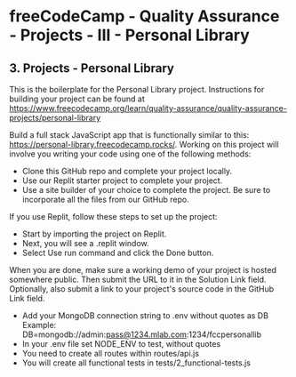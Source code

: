 # freeCodeCamp - Quality Assurance - Projects - III - Personal Library


## 3. Projects - Personal Library

This is the boilerplate for the Personal Library project. Instructions for building your project can be found at https://www.freecodecamp.org/learn/quality-assurance/quality-assurance-projects/personal-library

Build a full stack JavaScript app that is functionally similar to this: https://personal-library.freecodecamp.rocks/. Working on this project will involve you writing your code using one of the following methods:

  *  Clone this GitHub repo and complete your project locally.
  *  Use our Replit starter project to complete your project.
  *  Use a site builder of your choice to complete the project. Be sure to incorporate all the files from our GitHub repo.

If you use Replit, follow these steps to set up the project:

  *  Start by importing the project on Replit.
  *  Next, you will see a .replit window.
  *  Select Use run command and click the Done button.

When you are done, make sure a working demo of your project is hosted somewhere public. Then submit the URL to it in the Solution Link field. Optionally, also submit a link to your project's source code in the GitHub Link field.

  *  Add your MongoDB connection string to .env without quotes as DB Example: DB=mongodb://admin:pass@1234.mlab.com:1234/fccpersonallib
  *  In your .env file set NODE_ENV to test, without quotes
  *  You need to create all routes within routes/api.js
  *  You will create all functional tests in tests/2_functional-tests.js

